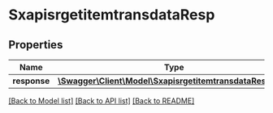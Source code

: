# SxapisrgetitemtransdataResp

## Properties
Name | Type | Description | Notes
------------ | ------------- | ------------- | -------------
**response** | [**\Swagger\Client\Model\SxapisrgetitemtransdataResponse**](SxapisrgetitemtransdataResponse.md) |  | [optional] 

[[Back to Model list]](../README.md#documentation-for-models) [[Back to API list]](../README.md#documentation-for-api-endpoints) [[Back to README]](../README.md)


